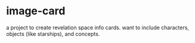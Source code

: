 # image-card

a project to create revelation space info cards. want to include characters, objects (like starships), and concepts.